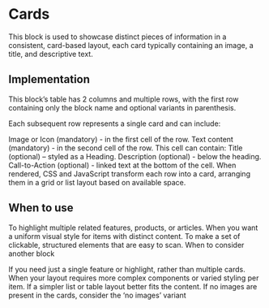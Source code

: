 # Cards
This block is used to showcase distinct pieces of information in a consistent, card-based layout, each card typically containing an image, a title, and descriptive text.

## Implementation
This block’s table has 2 columns and multiple rows, with the first row containing only the block name and optional variants in parenthesis.

Each subsequent row represents a single card and can include:

Image or Icon (mandatory) - in the first cell of the row.
Text content (mandatory) - in the second cell of the row. This cell can contain:
Title (optional) – styled as a Heading.
Description (optional) - below the heading.
Call-to-Action (optional) - linked text at the bottom of the cell.
When rendered, CSS and JavaScript transform each row into a card, arranging them in a grid or list layout based on available space.

## When to use

To highlight multiple related features, products, or articles.
When you want a uniform visual style for items with distinct content.
To make a set of clickable, structured elements that are easy to scan.
When to consider another block

If you need just a single feature or highlight, rather than multiple cards.
When your layout requires more complex components or varied styling per item.
If a simpler list or table layout better fits the content.
If no images are present in the cards, consider the ‘no images’ variant